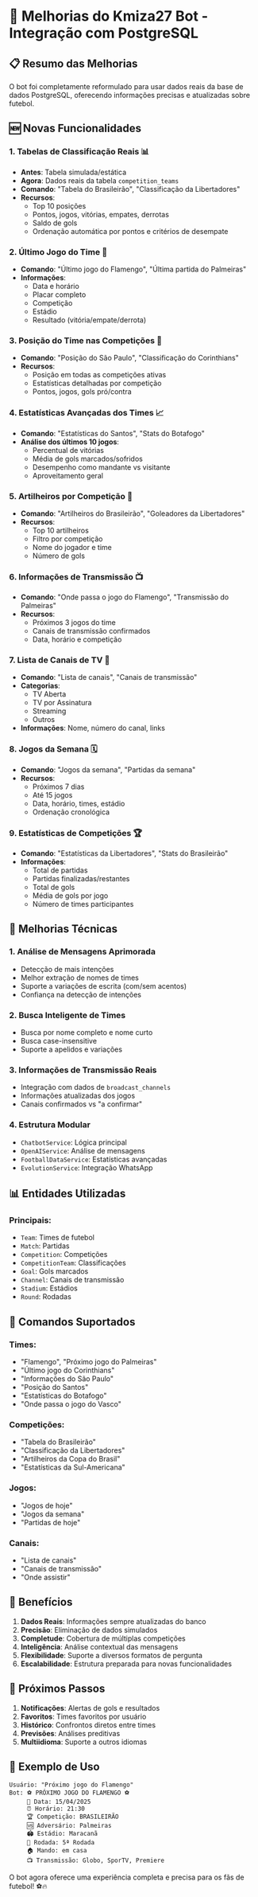 # 🤖 Melhorias do Kmiza27 Bot - Integração com PostgreSQL

## 📋 Resumo das Melhorias

O bot foi completamente reformulado para usar dados reais da base de dados PostgreSQL, oferecendo informações precisas e atualizadas sobre futebol.

## 🆕 Novas Funcionalidades

### 1. **Tabelas de Classificação Reais** 📊
- **Antes**: Tabela simulada/estática
- **Agora**: Dados reais da tabela `competition_teams`
- **Comando**: "Tabela do Brasileirão", "Classificação da Libertadores"
- **Recursos**:
  - Top 10 posições
  - Pontos, jogos, vitórias, empates, derrotas
  - Saldo de gols
  - Ordenação automática por pontos e critérios de desempate

### 2. **Último Jogo do Time** 🏁
- **Comando**: "Último jogo do Flamengo", "Última partida do Palmeiras"
- **Informações**:
  - Data e horário
  - Placar completo
  - Competição
  - Estádio
  - Resultado (vitória/empate/derrota)

### 3. **Posição do Time nas Competições** 📍
- **Comando**: "Posição do São Paulo", "Classificação do Corinthians"
- **Recursos**:
  - Posição em todas as competições ativas
  - Estatísticas detalhadas por competição
  - Pontos, jogos, gols pró/contra

### 4. **Estatísticas Avançadas dos Times** 📈
- **Comando**: "Estatísticas do Santos", "Stats do Botafogo"
- **Análise dos últimos 10 jogos**:
  - Percentual de vitórias
  - Média de gols marcados/sofridos
  - Desempenho como mandante vs visitante
  - Aproveitamento geral

### 5. **Artilheiros por Competição** 🥇
- **Comando**: "Artilheiros do Brasileirão", "Goleadores da Libertadores"
- **Recursos**:
  - Top 10 artilheiros
  - Filtro por competição
  - Nome do jogador e time
  - Número de gols

### 6. **Informações de Transmissão** 📺
- **Comando**: "Onde passa o jogo do Flamengo", "Transmissão do Palmeiras"
- **Recursos**:
  - Próximos 3 jogos do time
  - Canais de transmissão confirmados
  - Data, horário e competição

### 7. **Lista de Canais de TV** 📡
- **Comando**: "Lista de canais", "Canais de transmissão"
- **Categorias**:
  - TV Aberta
  - TV por Assinatura
  - Streaming
  - Outros
- **Informações**: Nome, número do canal, links

### 8. **Jogos da Semana** 🗓️
- **Comando**: "Jogos da semana", "Partidas da semana"
- **Recursos**:
  - Próximos 7 dias
  - Até 15 jogos
  - Data, horário, times, estádio
  - Ordenação cronológica

### 9. **Estatísticas de Competições** 🏆
- **Comando**: "Estatísticas da Libertadores", "Stats do Brasileirão"
- **Informações**:
  - Total de partidas
  - Partidas finalizadas/restantes
  - Total de gols
  - Média de gols por jogo
  - Número de times participantes

## 🔧 Melhorias Técnicas

### 1. **Análise de Mensagens Aprimorada**
- Detecção de mais intenções
- Melhor extração de nomes de times
- Suporte a variações de escrita (com/sem acentos)
- Confiança na detecção de intenções

### 2. **Busca Inteligente de Times**
- Busca por nome completo e nome curto
- Busca case-insensitive
- Suporte a apelidos e variações

### 3. **Informações de Transmissão Reais**
- Integração com dados de `broadcast_channels`
- Informações atualizadas dos jogos
- Canais confirmados vs "a confirmar"

### 4. **Estrutura Modular**
- `ChatbotService`: Lógica principal
- `OpenAIService`: Análise de mensagens
- `FootballDataService`: Estatísticas avançadas
- `EvolutionService`: Integração WhatsApp

## 📊 Entidades Utilizadas

### Principais:
- `Team`: Times de futebol
- `Match`: Partidas
- `Competition`: Competições
- `CompetitionTeam`: Classificações
- `Goal`: Gols marcados
- `Channel`: Canais de transmissão
- `Stadium`: Estádios
- `Round`: Rodadas

## 🎯 Comandos Suportados

### Times:
- "Flamengo", "Próximo jogo do Palmeiras"
- "Último jogo do Corinthians"
- "Informações do São Paulo"
- "Posição do Santos"
- "Estatísticas do Botafogo"
- "Onde passa o jogo do Vasco"

### Competições:
- "Tabela do Brasileirão"
- "Classificação da Libertadores"
- "Artilheiros da Copa do Brasil"
- "Estatísticas da Sul-Americana"

### Jogos:
- "Jogos de hoje"
- "Jogos da semana"
- "Partidas de hoje"

### Canais:
- "Lista de canais"
- "Canais de transmissão"
- "Onde assistir"

## 🚀 Benefícios

1. **Dados Reais**: Informações sempre atualizadas do banco
2. **Precisão**: Eliminação de dados simulados
3. **Completude**: Cobertura de múltiplas competições
4. **Inteligência**: Análise contextual das mensagens
5. **Flexibilidade**: Suporte a diversos formatos de pergunta
6. **Escalabilidade**: Estrutura preparada para novas funcionalidades

## 🔄 Próximos Passos

1. **Notificações**: Alertas de gols e resultados
2. **Favoritos**: Times favoritos por usuário
3. **Histórico**: Confrontos diretos entre times
4. **Previsões**: Análises preditivas
5. **Multiidioma**: Suporte a outros idiomas

## 📝 Exemplo de Uso

```
Usuário: "Próximo jogo do Flamengo"
Bot: ⚽ PRÓXIMO JOGO DO FLAMENGO ⚽
     📅 Data: 15/04/2025
     ⏰ Horário: 21:30
     🏆 Competição: BRASILEIRÃO
     🆚 Adversário: Palmeiras
     🏟️ Estádio: Maracanã
     📍 Rodada: 5ª Rodada
     🏠 Mando: em casa
     📺 Transmissão: Globo, SporTV, Premiere
```

O bot agora oferece uma experiência completa e precisa para os fãs de futebol! ⚽🔥 